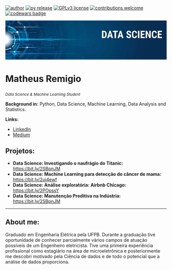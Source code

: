 [![author](https://img.shields.io/badge/author-msremigio-red.svg)](https://www.linkedin.com/in/msremigio/) 
[![py release](https://img.shields.io/badge/python-3.7+-blue.svg)](https://www.python.org/downloads/release/python-365/) 
[![GPLv3 license](https://img.shields.io/badge/License-GPLv3-blue.svg)](http://perso.crans.org/besson/LICENSE.html) 
[![contributions welcome](https://img.shields.io/badge/contributions-welcome-brightgreen.svg?style=flat)](https://github.com/msremigio/projects_DataScience/tree/master/issues)
[![codewars badge](https://www.codewars.com/users/msremigio/badges/micro)](https://www.codewars.com/users/msremigio)


<p align="center">
  <img src="images/banner.png" >
</p>

# Matheus Remigio
<sub>*Data Science & Machine Learning Student*</sub>

**Background in:** Python, Data Science, Machine Learning, Data Analysis and Statistics.

**Links:**
* [LinkedIn](https://www.linkedin.com/in/msremigio/)
* [Medium](https://medium.com/@msremigio)

## Projetos:


* **Data Science: Investigando o naufrágio do Titanic:** https://bit.ly/2SBpnJM
* **Data Science: Machine Learning para detecção do câncer de mama:** https://bit.ly/2ui4ewf
* **Data Science: Análise exploratória: Airbnb Chicago:** https://bit.ly/2POpssY
* **Data Science: Manutenção Preditiva na Indústria:** https://bit.ly/2SBpnJM
---

## About me:

Graduado em Engenharia Elétrica pela UFPB. Durante a graduação tive oportunidade de conhecer parcialmente vários campos de atuação possíveis de um Engenheiro eletricista. Tive uma primeira experiência profissional como estagiário na área de microeletrônica e posteriormente me descobri motivado pela Ciência de dados e de todo o potencial que a análise de dados proporciona.
